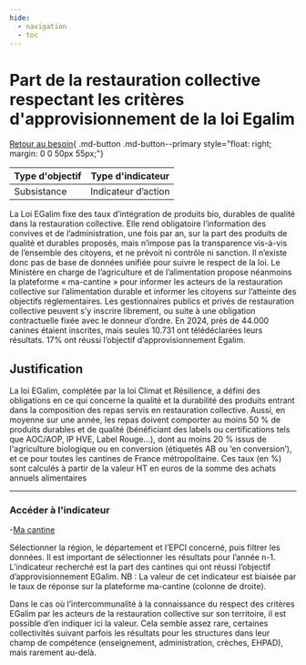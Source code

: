 ```yaml
---
hide:
  - navigation
  - toc
---
```


# Part de la restauration collective respectant les critères d'approvisionnement de la loi Egalim 

[Retour au besoin](https://konsilion.github.io/diag360/pages/besoins/bv2){ .md-button .md-button--primary style="float: right; margin: 0 0 50px 55px;"}

|Type d'objectif|Type d'indicateur|
|--|--|
|Subsistance|Indicateur d’action|

La  Loi  EGalim  fixe  des  taux d’intégration de produits bio, durables de qualité dans la restauration  collective.  Elle  rend  obligatoire  l’information  des  convives  et  de l’administration,  une  fois  par  an,  sur  la  part  des  produits  de  qualité  et  durables proposés,  mais  n’impose  pas  la  transparence vis-à-vis de l’ensemble des citoyens, et ne prévoit ni contrôle ni sanction. Il n’existe donc pas de base de données unifiée pour suivre  le respect de la loi. Le Ministère en charge de l’agriculture et de l’alimentation propose  néanmoins  la  plateforme  «  ma-cantine  »  pour  informer  les  acteurs  de  la restauration collective sur l’alimentation durable et informer les citoyens sur l’atteinte des  objectifs  réglementaires.  Les  gestionnaires  publics  et  privés  de  restauration collective  peuvent s’y inscrire librement, ou suite à une obligation contractuelle fixée avec le donneur d’ordre. 
En  2024,  près  de  44.000  canines  étaient  inscrites,  mais  seules  10.731  ont télédéclarées leurs résultats. 17% ont réussi l’objectif d’approvisionnement Egalim. 

## Justification

La  loi EGalim, complétée par la loi Climat et Résilience, a défini des obligations en ce qui  concerne  la  qualité  et  la  durabilité des produits entrant dans la composition des repas  servis  en  restauration  collective.  Aussi,  en  moyenne  sur  une  année,  les  repas doivent comporter au moins 50 % de produits durables et de qualité (bénéficiant des labels ou certifications tels que AOC/AOP, IP HVE, Label Rouge…), dont au moins 20 % issus de l'agriculture biologique ou en conversion (étiquetés AB ou ‘en conversion’), et ce  pour toutes les cantines de France métropolitaine. Ces taux (en %) sont calculés à partir de la valeur HT en euros de la somme des achats annuels alimentaires 

---

### Accéder à l'indicateur

-[Ma cantine](https://ma-cantine.agriculture.gouv.fr/statistiques-regionales?year=2024)  
  
Sélectionner  la  région,  le  département  et  l’EPCI  concerné, puis filtrer les données. Il est important de sélectionner les résultats pour l’année n-1. L’indicateur recherché est la part des cantines qui ont réussi l’objectif d’approvisionnement EGalim. 
NB  :  La  valeur  de  cet  indicateur  est  biaisée par le taux de réponse sur la plateforme ma-cantine (colonne de droite).

Dans le cas où l’intercommunalité à la connaissance du respect des critères EGalim par les acteurs de la restauration collective sur son territoire, il est possible d’en indiquer ici la valeur. Cela semble assez rare, certaines collectivités suivant parfois les résultats pour  les  structures  dans  leur  champ  de  compétence  (enseignement, administration, crèches, EHPAD), mais rarement au-delà. 
